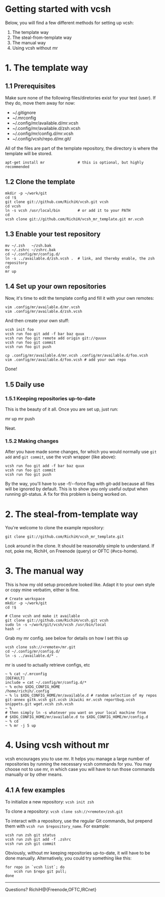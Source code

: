 # Getting started with vcsh #

Below, you will find a few different methods for setting up vcsh:

1. The template way
2. The steal-from-template way
3. The manual way
4. Using vcsh without mr

# 1. The template way #

## 1.1 Prerequisites ##

Make sure none of the following files/diretories exist for your test (user). If they do, move them away for now:

* ~/.gitignore
* ~/.mrconfig
* ~/.config/mr/available.d/mr.vcsh
* ~/.config/mr/available.d/zsh.vcsh
* ~/.config/mr/config.d/mr.vcsh
* ~/.config/vcsh/repo.d/mr.git/

All of the files are part of the template repository, the directory is where the template will be stored.

    apt-get install mr               # this is optional, but highly recommended

## 1.2 Clone the template ##

    mkdir -p ~/work/git
    cd !$
    git clone git://github.com/RichiH/vcsh.git vcsh
    cd vcsh
    ln -s vcsh /usr/local/bin        # or add it to your PATH
    cd
    vcsh clone git://github.com/RichiH/vcsh_mr_template.git mr.vcsh

## 1.3 Enable your test repository ##

    mv ~/.zsh   ~/zsh.bak
    mv ~/.zshrc ~/zshrc.bak
    cd ~/.config/mr/config.d/
    ln -s ../available.d/zsh.vcsh .  # link, and thereby enable, the zsh repository
    cd
    mr up

## 1.4 Set up your own repositories ##

Now, it's time to edit the template config and fill it with your own remotes:

    vim .config/mr/available.d/mr.vcsh
    vim .config/mr/available.d/zsh.vcsh

And then create your own stuff:

    vcsh init foo
    vcsh run foo git add -f bar baz quux
    vcsh run foo git remote add origin git://quuux
    vcsh run foo git commit
    vcsh run foo git push

    cp .config/mr/available.d/mr.vcsh .config/mr/available.d/foo.vcsh
    vim .config/mr/available.d/foo.vcsh # add your own repo

Done!

## 1.5 Daily use  ##

### 1.5.1 Keeping repositories up-to-date ###

This is the beauty of it all. Once you are set up, just run:

   mr up
   mr push

Neat.

### 1.5.2 Making changes ###

After you have made some changes, for which you would normally use `git add` and `git commit`, use the vcsh wrapper (like above):

    vcsh run foo git add -f bar baz quux
    vcsh run foo git commit
    vcsh run foo git push

By the way, you'll have to use -f/--force flag with git-add because all files will be ignored by default. This is to show you only useful output when running git-status.
A fix for this problem is being worked on.


# 2. The steal-from-template way #

You're welcome to clone the example repository:

    git clone git://github.com/RichiH/vcsh_mr_template.git

Look around in the clone. It should be reasonably simple to understand. If not, poke me, RichiH, on Freenode (query) or OFTC (#vcs-home).


# 3. The manual way #

This is how my old setup procedure looked like. Adapt it to your own style or copy mine verbatim, either is fine.

    # Create workspace
    mkdir -p ~/work/git
    cd !$

    # Clone vcsh and make it available
    git clone git://github.com/RichiH/vcsh.git vcsh
    sudo ln -s ~/work/git/vcsh/vcsh /usr/bin/local
    hash -r

Grab my mr config. see below for details on how I set this up

    vcsh clone ssh://<remote>/mr.git
    cd ~/.config/mr/config.d/
    ln -s ../available.d/* .


mr is used to actually retrieve configs, etc

    ~ % cat ~/.mrconfig
    [DEFAULT]
    include = cat ~/.config/mr/config.d/*
    ~ % echo $XDG_CONFIG_HOME
    /home/richih/.config
    ~ % ls $XDG_CONFIG_HOME/mr/available.d # random selection of my repos
    git-annex gitk.vcsh git.vcsh ikiwiki mr.vcsh reportbug.vcsh snippets.git wget.vcsh zsh.vcsh
    ~ %
    # then simply ln -s whatever you want on your local machine from
    # $XDG_CONFIG_HOME/mr/available.d to $XDG_CONFIG_HOME/mr/config.d
    ~ % cd
    ~ % mr -j 5 up

# 4. Using vcsh without mr #

vcsh encourages you to use mr.
It helps you manage a large number of repositories by running the necessary vcsh commands for you.
You may choose not to use mr, in which case you will have to run those commands manually or by other means.

## 4.1 A few examples ##

To initialize a new repository: `vcsh init zsh`

To clone a repository: `vcsh clone ssh://<remote>/zsh.git`

To interact with a repository, use the regular Git commands, but prepend them with `vcsh run $repository_name`.
For example:

    vcsh run zsh git status
    vcsh run zsh git add -f .zshrc
    vcsh run zsh git commit

Obviously, without mr keeping repositories up-to-date, it will have to be done manually.
Alternatively, you could try something like this:

    for repo in `vcsh list`; do
        vcsh run $repo git pull;
    done

----------
Questions? RichiH@{Freenode,OFTC,IRCnet}
